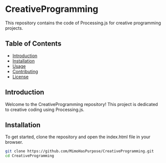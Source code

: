# CreativeProgramming

This repository contains the code of Processing.js for creative programming projects.

## Table of Contents
- [Introduction](#introduction)
- [Installation](#installation)
- [Usage](#usage)
- [Contributing](#contributing)
- [License](#license)

## Introduction
Welcome to the CreativeProgramming repository! This project is dedicated to creative coding using Processing.js.

## Installation
To get started, clone the repository and open the index.html file in your browser.

```bash
git clone https://github.com/MimoHasPurpose/CreativeProgramming.git
cd CreativeProgramming
